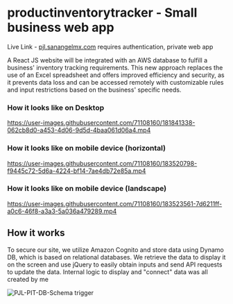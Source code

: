 # productinventorytracker - Small business web app 
Live Link - [pjl.sanangelmx.com](pjl.sanangelmx.com) requires authentication, private web app

A React JS website will be integrated with an AWS database to fulfill a business' inventory tracking requirements. This new approach replaces the use of an Excel spreadsheet and offers improved efficiency and security, as it prevents data loss and can be accessed remotely with customizable rules and input restrictions based on the business' specific needs.



### How it looks like on Desktop
https://user-images.githubusercontent.com/71108160/181841338-062cb8d0-a453-4d06-9d5d-4baa061d06a4.mp4


### How it looks like on mobile device (horizontal)
https://user-images.githubusercontent.com/71108160/183520798-f9445c72-5d6a-4224-bf14-7ae4db72e85a.mp4



### How it looks like on mobile device (landscape)
https://user-images.githubusercontent.com/71108160/183523561-7d6211ff-a0c6-46f8-a3a3-5a036a479289.mp4

## How it works
To secure our site, we utilize Amazon Cognito and store data using Dynamo DB, which is based on relational databases. We retrieve the data to display it on the screen and use jQuery to easily obtain inputs and send API requests to update the data.
Internal logic to display and "connect" data was all created by me


![PJL-PIT-DB-Schema](https://user-images.githubusercontent.com/71108160/229438798-999ba791-3019-421f-9b44-b199914545ad.png)
trigger
